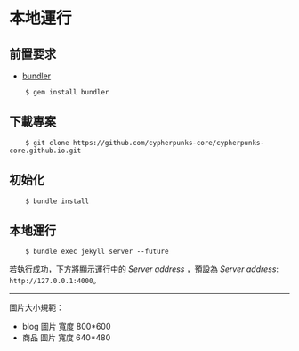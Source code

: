 # 本地運行
## 前置要求
- [bundler](https://bundler.io/#getting-started)
```
    $ gem install bundler
```

## 下載專案
```
    $ git clone https://github.com/cypherpunks-core/cypherpunks-core.github.io.git
```

## 初始化
```
    $ bundle install
```

## 本地運行
```
    $ bundle exec jekyll server --future
```
若執行成功，下方將顯示運行中的 _Server address_ ，預設為 _Server address_: `http://127.0.0.1:4000`。


---

圖片大小規範：
* blog 圖片 寬度 800*600
* 商品  圖片 寬度 640*480
